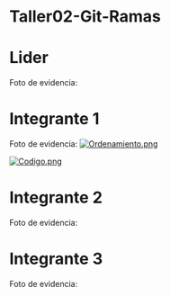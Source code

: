 # Taller02-Git-Ramas
# Lider 
Foto de evidencia:

# Integrante 1
Foto de evidencia:
[![Ordenamiento.png](https://i.postimg.cc/d10nb0kV/Ordenamiento.png)](https://postimg.cc/Z91r34xG)

[![Codigo.png](https://i.postimg.cc/sgDcQXm9/Codigo.png)](https://postimg.cc/xchHB9Wc)


# Integrante 2
Foto de evidencia:

# Integrante 3
Foto de evidencia:
